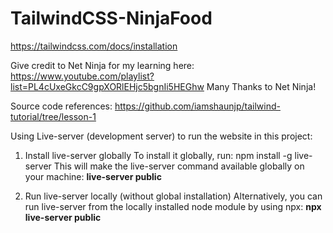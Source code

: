 # TailwindCSS-NinjaFood

https://tailwindcss.com/docs/installation

Give credit to Net Ninja for my learning here: https://www.youtube.com/playlist?list=PL4cUxeGkcC9gpXORlEHjc5bgnIi5HEGhw
Many Thanks to Net Ninja!

Source code references: https://github.com/iamshaunjp/tailwind-tutorial/tree/lesson-1

Using Live-server (development server) to run the website in this project:

1. Install live-server globally
   To install it globally, run: npm install -g live-server
   This will make the live-server command available globally on your machine: **live-server public**

2. Run live-server locally (without global installation)
   Alternatively, you can run live-server from the locally installed node module by using npx: **npx live-server public**
